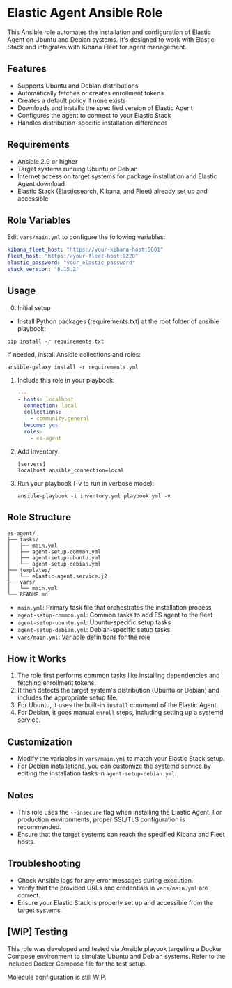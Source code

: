 # Elastic Agent Ansible Role

This Ansible role automates the installation and configuration of Elastic Agent on Ubuntu and Debian systems. It's designed to work with Elastic Stack and integrates with Kibana Fleet for agent management.

## Features

- Supports Ubuntu and Debian distributions
- Automatically fetches or creates enrollment tokens
- Creates a default policy if none exists
- Downloads and installs the specified version of Elastic Agent
- Configures the agent to connect to your Elastic Stack
- Handles distribution-specific installation differences

## Requirements

- Ansible 2.9 or higher
- Target systems running Ubuntu or Debian
- Internet access on target systems for package installation and Elastic Agent download
- Elastic Stack (Elasticsearch, Kibana, and Fleet) already set up and accessible

## Role Variables

Edit `vars/main.yml` to configure the following variables:

```yaml
kibana_fleet_host: "https://your-kibana-host:5601"
fleet_host: "https://your-fleet-host:8220"
elastic_password: "your_elastic_password"
stack_version: "8.15.2"
```

## Usage

0. Initial setup
* Install Python packages (requirements.txt) at the root folder of ansible playbook:
```
pip install -r requirements.txt
```
If needed, install Ansible collections and roles:
```
ansible-galaxy install -r requirements.yml
```

1. Include this role in your playbook:

   ```yaml
   ---
   - hosts: localhost
     connection: local
     collections:
       - community.general
     become: yes
     roles:
       - es-agent
   ```

2. Add inventory:

   ```
   [servers]
   localhost ansible_connection=local
   ```

3. Run your playbook (-v to run in verbose mode):

   ```
   ansible-playbook -i inventory.yml playbook.yml -v
   ```

## Role Structure

```
es-agent/
├── tasks/
│   ├── main.yml
│   ├── agent-setup-common.yml
│   ├── agent-setup-ubuntu.yml
│   └── agent-setup-debian.yml
├── templates/
│   └── elastic-agent.service.j2
├── vars/
│   └── main.yml
└── README.md
```

- `main.yml`: Primary task file that orchestrates the installation process
- `agent-setup-common.yml`: Common tasks to add ES agent to the fleet
- `agent-setup-ubuntu.yml`: Ubuntu-specific setup tasks
- `agent-setup-debian.yml`: Debian-specific setup tasks
- `vars/main.yml`: Variable definitions for the role

## How it Works

1. The role first performs common tasks like installing dependencies and fetching enrollment tokens.
2. It then detects the target system's distribution (Ubuntu or Debian) and includes the appropriate setup file.
3. For Ubuntu, it uses the built-in `install` command of the Elastic Agent.
4. For Debian, it goes manual `enroll` steps, including setting up a systemd service.

## Customization

- Modify the variables in `vars/main.yml` to match your Elastic Stack setup.
- For Debian installations, you can customize the systemd service by editing the installation tasks in `agent-setup-debian.yml`.

## Notes

- This role uses the `--insecure` flag when installing the Elastic Agent. For production environments, proper SSL/TLS configuration is recommended.
- Ensure that the target systems can reach the specified Kibana and Fleet hosts.

## Troubleshooting

- Check Ansible logs for any error messages during execution.
- Verify that the provided URLs and credentials in `vars/main.yml` are correct.
- Ensure your Elastic Stack is properly set up and accessible from the target systems.

## [WIP] Testing

This role was developed and tested via Ansible playook targeting a Docker Compose environment to simulate Ubuntu and Debian systems. Refer to the included Docker Compose file for the test setup.

Molecule configuration is still WIP.

